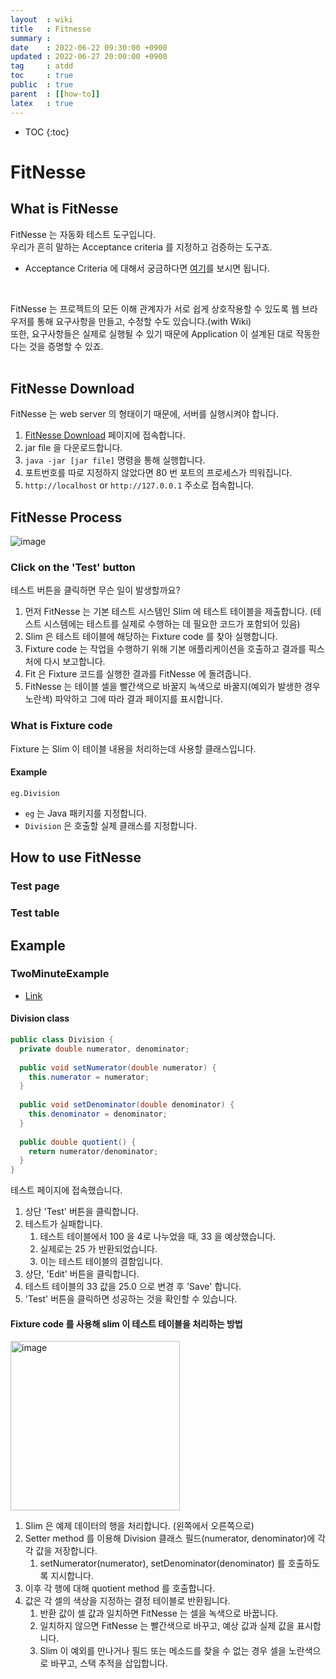 ```yaml
---
layout  : wiki
title   : Fitnesse
summary :
date    : 2022-06-22 09:30:00 +0900
updated : 2022-06-27 20:00:00 +0900
tag     : atdd
toc     : true
public  : true
parent  : [[how-to]]
latex   : true
---
```

* TOC
{:toc}

# FitNesse

## What is FitNesse
FitNesse 는 자동화 테스트 도구입니다.<br>
우리가 흔히 말하는 Acceptance criteria 를 지정하고 검증하는 도구죠.<br>
- Acceptance Criteria 에 대해서 궁금하다면 [여기](https://currenjin.github.io/wiki/ATDD/#acceptance-criteria)를 보시면 됩니다.<br>

<br>

FitNesse 는 프로젝트의 모든 이해 관계자가 서로 쉽게 상호작용할 수 있도록 웹 브라우저를 통해 요구사항을 만들고, 수정할 수도 있습니다.(with Wiki)<br>
또한, 요구사항들은 실제로 실행될 수 있기 때문에 Application 이 설계된 대로 작동한다는 것을 증명할 수 있죠.<br>
<br>

## FitNesse Download
FitNesse 는 web server 의 형태이기 때문에, 서버를 실행시켜야 합니다.

1. [FitNesse Download](http://fitnesse.org/FitNesseDownload) 페이지에 접속합니다.
2. jar file 을 다운로드합니다.
3. `java -jar [jar file]` 명령을 통해 실행합니다.
4. 포트번호를 따로 지정하지 않았다면 80 번 포트의 프로세스가 띄워집니다.
5. `http://localhost` or `http://127.0.0.1` 주소로 접속합니다.

## FitNesse Process
![image](https://user-images.githubusercontent.com/60500649/175182572-e72dd4cc-5b4c-45fe-9db7-08d5ed986f90.png)

### Click on the 'Test' button
테스트 버튼을 클릭하면 무슨 일이 발생할까요?

1. 먼저 FitNesse 는 기본 테스트 시스템인 Slim 에 테스트 테이블을 제출합니다. (테스트 시스템에는 테스트를 실제로 수행하는 데 필요한 코드가 포함되어 있음)
2. Slim 은 테스트 테이블에 해당하는 Fixture code 를 찾아 실행합니다.
3. Fixture code 는 작업을 수행하기 위해 기본 애플리케이션을 호출하고 결과를 픽스처에 다시 보고합니다.
4. Fit 은 Fixture 코드를 실행한 결과를 FitNesse 에 돌려줍니다.
5. FitNesse 는 테이블 셀을 빨간색으로 바꿀지 녹색으로 바꿀지(예외가 발생한 경우 노란색) 파악하고 그에 따라 결과 페이지를 표시합니다.

### What is Fixture code
Fixture 는 Slim 이 테이블 내용을 처리하는데 사용할 클래스입니다.<br>

#### Example
`eg.Division`
- `eg` 는 Java 패키지를 지정합니다.
- `Division` 은 호출할 실제 클래스를 지정합니다.


## How to use FitNesse
### Test page
### Test table

## Example
### TwoMinuteExample
- [Link](http://localhost/FitNesse.UserGuide.TwoMinuteExample)

#### Division class

```java
public class Division {
  private double numerator, denominator;
  
  public void setNumerator(double numerator) {
    this.numerator = numerator;
  }
  
  public void setDenominator(double denominator) {
    this.denominator = denominator;
  }
  
  public double quotient() {
    return numerator/denominator;
  }
} 
```

테스트 페이지에 접속했습니다.

1. 상단 'Test' 버튼을 클릭합니다.
2. 테스트가 실패합니다.
   1. 테스트 테이블에서 100 을 4로 나누었을 때, 33 을 예상했습니다.
   2. 실제로는 25 가 반환되었습니다.
   3. 이는 테스트 테이블의 결함입니다.
3. 상단, 'Edit' 버튼을 클릭합니다.
4. 테스트 테이블의 33 값을 25.0 으로 변경 후 'Save' 합니다.
5. 'Test' 버튼을 클릭하면 성공하는 것을 확인할 수 있습니다.

#### Fixture code 를 사용해 slim 이 테스트 테이블을 처리하는 방법
<img width="271" alt="image" src="https://user-images.githubusercontent.com/60500649/175770160-263c3147-36d2-4b5d-b9b3-3f940d25f55b.png">
<br>

1. Slim 은 예제 데이터의 행을 처리합니다. (왼쪽에서 오른쪽으로)
2. Setter method 를 이용해 Division 클래스 필드(numerator, denominator)에 각각 값을 저장합니다.
   1. setNumerator(numerator), setDenominator(denominator) 를 호출하도록 지시합니다.
4. 이후 각 행에 대해 quotient method 를 호출합니다.
5. 값은 각 셀의 색상을 지정하는 결정 테이블로 반환됩니다.
   1. 반환 값이 셀 값과 일치하면 FitNesse 는 셀을 녹색으로 바꿉니다.
   2. 일치하지 않으면 FitNesse 는 빨간색으로 바꾸고, 예상 값과 실제 값을 표시합니다.
   3. Slim 이 예외를 만나거나 필드 또는 메소드를 찾을 수 없는 경우 셀을 노란색으로 바꾸고, 스택 추적을 삽입합니다.



